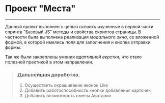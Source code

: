 # Проект "Места"
***

Данный проект выполнен с целью освоить изученные в первой части спринта "Базовый JS" методы и свойства скриптов страницы. 
В частности была выполнена реализация *модального окна*, со вложенной формой, в которой имелись поля для заполнения и кнопка отправки формы.

Так же были закреплены умения *адаптивной верстки*, что стало полезной практикой в этом направлении.

> ### Дальнейшая доработка.
>
> 1. Осуществить окрашивание иконок Like
> 2. Добавить работоспособность кнопки добавления карточек
> 3. Добавить возможность смены Аватарки
